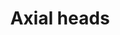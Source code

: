 ---
title : "Axial heads"
category   : "live tools"
headline   : " "
short_desc   : " "
long_desc   : " "
"img" : " "
series : "/benz/metal/turningcenters/livetools/"
link    : "axialhead"
---